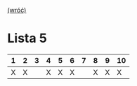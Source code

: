 [(wróć)](../)

# Lista 5
| 1 | 2 | 3 | 4 | 5 | 6 | 7 | 8 | 9 | 10 |
|---|---|---|---|---|---|---|---|---|----|
| X | X |   | X | X | X |   | X | X | X  |



